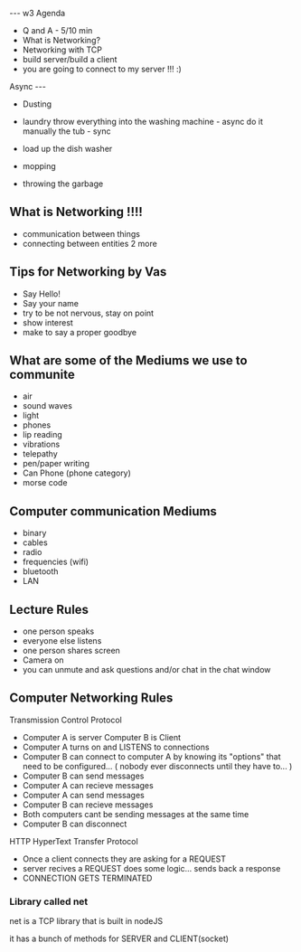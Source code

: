 --- w3 Agenda

- Q and A - 5/10 min
- What is Networking? 
- Networking with TCP
- build server/build a client 
- you are going to connect to my server !!! :) 


Async --- 

- Dusting
- laundry
throw everything into the washing machine - async
do it manually the tub - sync 

- load up the dish washer
- mopping
- throwing the garbage

## What is Networking !!!!

 - communication between things
 - connecting between entities 2 more

## Tips for Networking by Vas

- Say Hello!
- Say your name
- try to be not nervous, stay on point 
- show interest 
- make to say a proper goodbye

## What are some of the Mediums we use to communite 

- air 
- sound waves
- light
- phones
- lip reading
- vibrations
- telepathy
- pen/paper writing
- Can Phone (phone category)
- morse code

## Computer communication Mediums

-  binary 
-  cables 
-  radio 
-  frequencies (wifi)
-  bluetooth
-  LAN

## Lecture Rules

- one person speaks 
- everyone else listens
- one person shares screen
- Camera on
- you can unmute and ask questions and/or chat in the chat window

## Computer Networking Rules

<!-- Another word for rules is.... -->
Transmission Control Protocol

- Computer A is server Computer B is Client
- Computer A turns on and LISTENS to connections
- Computer B can connect to computer A by knowing its "options" that need to be configured...
( nobody ever disconnects until they have to... )
- Computer B can send messages
- Computer A can recieve messages
- Computer A can send messages
- Computer B can recieve messages
- Both computers cant be sending messages at the same time
- Computer B can disconnect

HTTP
HyperText Transfer Protocol
- Once a client connects they are asking for a REQUEST
- server recives a REQUEST does some logic... sends back a response
- CONNECTION GETS TERMINATED


### Library called net
net is a TCP library that is built in nodeJS

it has a bunch of methods for SERVER and CLIENT(socket)